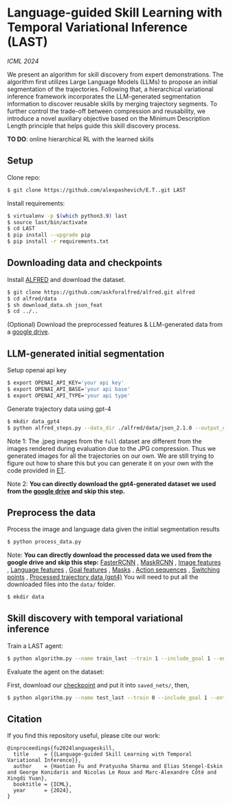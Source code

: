 # Language-guided Skill Learning with Temporal Variational Inference (LAST)

_ICML 2024_

We present an algorithm for skill discovery from expert demonstrations. The algorithm first utilizes Large Language Models (LLMs) to propose an initial segmentation of the trajectories. Following that, a hierarchical variational inference framework incorporates the LLM-generated segmentation information to discover reusable skills by merging trajectory segments. To further control the trade-off between compression and reusability, we introduce a novel auxiliary objective based on the Minimum Description Length principle that helps guide this skill discovery process. 

**TO DO**: online hierarchical RL with the learned skills

## Setup
Clone repo:
```bash
$ git clone https://github.com/alexpashevich/E.T..git LAST
```

Install requirements:
```bash
$ virtualenv -p $(which python3.9) last
$ source last/bin/activate
$ cd LAST
$ pip install --upgrade pip
$ pip install -r requirements.txt
```

## Downloading data and checkpoints
Install [ALFRED](https://github.com/askforalfred/alfred) and download the dataset.
```bash
$ git clone https://github.com/askforalfred/alfred.git alfred
$ cd alfred/data
$ sh download_data.sh json_feat
$ cd ../..
```


(Optional) Download the preprocessed features & LLM-generated data from a [google drive](https://drive.google.com/drive/folders/1CEjAzaY0rpEYzlZ-vnKEDIHOHv9gYbu1?usp=sharing).

## LLM-generated initial segmentation
Setup openai api key
```bash
$ export OPENAI_API_KEY='your api key'
$ export OPENAI_API_BASE='your api base'
$ export OPENAI_API_TYPE='your api type'
```
Generate trajectory data using gpt-4
```bash
$ mkdir data_gpt4
$ python alfred_steps.py --data_dir ./alfred/data/json_2.1.0 --output_dir data_gpt4/ --n_workers 4
```
Note 1: The .jpeg images from the `full` dataset are different from the images rendered during evaluation due to the JPG compression. Thus we generated images for all the trajectories on our own. We are still trying to figure out how to share this but you can generate it on your own with the code provided in [ET](https://github.com/alexpashevich/E.T.).  

Note 2: **You can directly download the gpt4-generated dataset we used from the [google drive](https://drive.google.com/file/d/1lu6Xb5wwaFCDJPV3AcUIKLL4ms3dWZ2B/view?usp=sharing) and skip this step.**

## Preprocess the data
Process the image and language data given the initial segmentation results
```bash
$ python process_data.py
````
Note: **You can directly download the processed data we used from the google drive and skip this step:**
[FasterRCNN](https://drive.google.com/file/d/1vwP7Av2XUGkRNkYobxcVczGZYMwCehQ3/view?usp=sharing)
, [MaskRCNN](https://drive.google.com/file/d/12ABvTURhSRn_NXFWK8M9M8rAIcugh9Wy/view?usp=sharing)
, [Image features](https://drive.google.com/file/d/1mBJr08hHOYohD4DDgyU1f3bJdbq6-QiH/view?usp=sharing)
, [Language features](https://drive.google.com/file/d/12E1icG6T7QxsqEKSyPUt8QRtyQZLE6jj/view?usp=sharing)
, [Goal features](https://drive.google.com/file/d/1qxWWpl0poI_zdNAz3AVpzpUHWveJ3aZ0/view?usp=sharing)
, [Masks](https://drive.google.com/file/d/171cB5XD06l2WdagHcbH3VaHZ7W_fzkUp/view?usp=sharing)
, [Action sequences](https://drive.google.com/file/d/1-H0478OAGzVnIk3ne5aOJmBXPdeVpPV8/view?usp=sharing)
, [Switching points](https://drive.google.com/file/d/18j8qE93IbuulUpIrthi_pbKT7J05PG0M/view?usp=sharing)
, [Processed trajectory data (gpt4)](https://drive.google.com/file/d/117po4UBq-LHptzSPei5bq2tWvOmD4ryU/view?usp=sharing)
You will need to put all the downloaded files into the `data/` folder.
```bash
$ mkdir data
````

## Skill discovery with temporal variational inference

Train a LAST agent:
```bash
$ python algorithm.py --name train_last --train 1 --include_goal 1 --ent_weight 0.1 --kl_weight 0.0001
```
Evaluate the agent on the dataset:

First, download our [checkpoint](https://drive.google.com/file/d/1NNjreeoKduyWa7AhR27pojLHhaRUeEVx/view?usp=sharing) and put it into `saved_nets/`, then,
```bash
$ python algorithm.py --name test_last --train 0 --include_goal 1 --ent_weight 0.1 --kl_weight 0.0001 --model saved_nets/Model_epoch70
```

## Citation

If you find this repository useful, please cite our work:
```
@inproceedings{fu2024languageskill,
  title     = {{Language-guided Skill Learning with Temporal Variational Inference}},
  author    = {Haotian Fu and Pratyusha Sharma and Elias Stengel-Eskin and George Konidaris and Nicolas Le Roux and Marc-Alexandre Côté and Xingdi Yuan},
  booktitle = {ICML},
  year      = {2024},
}
```
